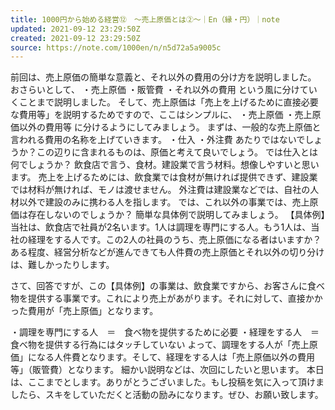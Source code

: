 ```yaml
---
title: 1000円から始める経営⑫　～売上原価とは②～｜En（縁・円）｜note
updated: 2021-09-12 23:29:50Z
created: 2021-09-12 23:29:50Z
source: https://note.com/1000en/n/n5d72a5a9005c
---
```


前回は、売上原価の簡単な意義と、それ以外の費用の分け方を説明しました。
おさらいとして、
・売上原価
・販管費
・それ以外の費用
という風に分けていくことまで説明しました。
そして、売上原価は「売上を上げるために直接必要な費用等」を説明するためですので、ここはシンプルに、
・売上原価
・売上原価以外の費用等
に分けるようにしてみましょう。
まずは、一般的な売上原価と言われる費用の名称を上げていきます。
・仕入
・外注費
あたりではないでしょうか？この辺りに含まれるものは、原価と考えて良いでしょう。
では仕入とは何でしょうか？
飲食店で言う、食材。建設業で言う材料。想像しやすいと思います。
売上を上げるためには、飲食業では食材が無ければ提供できず、建設業では材料が無ければ、モノは渡せません。
外注費は建設業などでは、自社の人材以外で建設のみに携わる人を指します。
では、これ以外の事業では、売上原価は存在しないのでしょうか？
簡単な具体例で説明してみましょう。
【具体例】当社は、飲食店で社員が2名います。1人は調理を専門にする人。もう1人は、当社の経理をする人です。この2人の社員のうち、売上原価になる者はいますか？
ある程度、経営分析などが進んできても人件費の売上原価とそれ以外の切り分けは、難しかったりします。

さて、回答ですが、この【具体例】の事業は、飲食業ですから、お客さんに食べ物を提供する事業です。これにより売上があがります。それに対して、直接かかった費用が「売上原価」となります。

・調理を専門にする人　＝　食べ物を提供するために必要
・経理をする人　＝　食べ物を提供する行為にはタッチしていない
よって、調理をする人が「売上原価」になる人件費となります。そして、経理をする人は「売上原価以外の費用等」（販管費）となります。
細かい説明などは、次回にしたいと思います。
本日は、ここまでとします。ありがとうございました。もし投稿を気に入って頂けましたら、スキをしていただくと活動の励みになります。ぜひ、お願い致します。